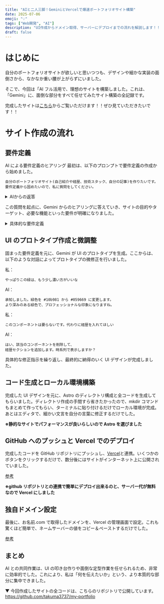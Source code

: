 ```yaml
---
title: "AIと二人三脚！GeminiとVercelで爆速ポートフォリオサイト構築"
date: 2025-07-06
emoji: "💡"
tags: ["Web開発", "AI"]
description: "UI作成からドメイン取得、サーバーにデプロイまでの流れを解説します！！"
draft: false
---
```


# はじめに

自分のポートフォリオサイトが欲しいと思いつつも、デザインや細かな実装の面倒さから、なかなか重い腰が上がらずにいました。

そこで、今回は「AI フル活用で、理想のサイトを構築しました。これは、「Gemini」に、面倒な部分をすべて任せてみたサイト構築の全記録です。

完成したサイトは[こちら](https://izumin-tech.jp/)からご覧いただけます！！ぜひ見ていただきたいです！！

# サイト作成の流れ

## 要件定義

AI による要件定義のヒアリング
最初は、以下のプロンプトで要件定義の作成から始めました。

<pre><code>自分のポートフォリオサイト(自己紹介や経歴、技術スタック、自分の記事)を作りたいです。
要件定義から固めたいので、私に質問をしてください。</code></pre>

<details><summary>AIからの返答</summary>

**📋 ウェブサイト制作のための要件定義チェックリスト**

ウェブサイト制作を成功させるためには、はじめに「何を、なぜ、誰のために、どのように作るのか」を明確にする「要件定義」が不可欠です。

<div class="qa-block">
<div class="question">なぜ要件定義が重要なの？</div>
<div class="answer">要件定義をしっかり行うことで、プロジェクトの方向性が明確になり、無駄な作業を避けることができます。また、完成後の「思っていたのと違う」を防げます。</div>
</div>

**1️⃣ サイトの目的とゴール（なぜ作るのか？）**

**目的の明確化**

- ☐ 自分の作品やスキルを紹介したい（ポートフォリオサイト）
- ☐ 会社やお店の情報を発信したい（企業サイト、店舗サイト）
- ☐ 知識や情報を共有したい（ブログ、情報サイト）
- ☐ 商品やサービスを販売したい（EC サイト）
- ☐ 仲間と交流する場を作りたい（コミュニティサイト）
- ☐ 個人的なブランディングを高めたい

**具体的なゴールの設定**

- ☐ 月間 1,000 ページビューを達成する
- ☐ 毎月 10 件のお問い合わせを獲得する
- ☐ 毎月 50 人のメールマガジン登録者を集める
- ☐ 商品を毎月 100 個販売する

**2️⃣ ターゲットユーザー（誰に見てもらいたいか？）**

**ターゲット層の設定**

- 年齢層：20 代〜30 代の若手エンジニア
- 職業：学生、新人エンジニア、転職を考えている人
- 興味・関心：プログラミング、技術トレンド、キャリア

**ユーザーのニーズ**

- ☐ どんな技術スキルを持っているか知りたい
- ☐ 実際のプロジェクト経験を見たい
- ☐ 技術的な知見を学びたい

**3️⃣ 提供するコンテンツとページ構成（何を見せるか？）**

**主要なコンテンツ**

- ☐ 文章（ブログ記事、技術記事）
- ☐ 画像（プロフィール写真、プロジェクトスクリーンショット）
- ☐ 動画
- ☐ 音声（ポッドキャストなど）

**必要なページ（サイトマップ）**

- ☐ トップページ
- ☐ プロフィール
- ☐ ブログ / 技術記事
- ☐ サービス / 商品一覧
- ☐ 料金プラン
- ☐ 実績 / お客様の声
- ☐ お問い合わせフォーム
- ☐ プライバシーポリシー

**4️⃣ 必要な機能（どんなことができるようにするか？）**

**基本機能**

- ☐ お問い合わせフォーム
- ☐ ブログ投稿・編集機能（CMS）
- ☐ SNS 連携（シェアボタン、タイムライン埋め込み）
- ☐ アクセス解析ツールの導入
- ☐ サイト内検索機能
- ☐ 多言語対応

**5️⃣ デザインとブランディング（どんな印象を与えたいか？）**

**与えたい印象・雰囲気**

- ☐ シンプル、モダン
- ☐ 信頼感、クリエイティブ
- ☐ 温かい、高級感

**デザインの方向性**

- **キーカラー：** 緑を基調とした色系
- **フォント：** 日本語は Noto Sans JP、英語は Inter で読みやすく
- **レイアウト：** 2 カラム構成でコンテンツを整理

**参考サイト（ベンチマーク）**

1. Zenn.dev - 情報設計とシンプルさ
2. GitHub - 開発者向けの UI/UX
3. Qiita - 技術記事の見せ方

**6️⃣ 運用と保守（どうやって育てていくか？）**

**運用体制**

- **コンテンツ更新者：** 自分
- **更新頻度：** 月 1〜2 回の技術記事投稿

**インフラ**

- **サーバー：** Vercel（静的サイトホスティング）
- **ドメイン名：** izumin-tech.jp
- **CMS：** Astro Content Collections（Markdown）

**予算**

- **初期費用：** 0 円（無料ツール中心）
- **月額費用：** ドメイン代 約 100 円/月

</details>

この質問を起点に、Gemini からのヒアリングに答えていき、サイトの目的やターゲット、必要な機能といった要件が明確になりました。

<details><summary>具体的な要件定義</summary>

**🎨 理想の UI デザイン要件まとめ**

**1️⃣ デザインコンセプト：「ミニマル × グリーン」**

<div class="qa-block">
<div class="question">なぜZenn.devを参考にしたの？</div>
<div class="answer">余白を活かした無駄のないミニマルでクリーンなデザインが、技術系サイトとして非常に優れているからです。読みやすさを重視しました。</div>
</div>

**🎨 カラーテーマ**

- **背景：** 白を基調としたライトモード
- **アクセントカラー：** 緑系でオリジナリティを演出
- **印象：** 落ち着いた信頼感のあるデザイン

**2️⃣ サイトの基本レイアウト**

**📱 各エリアの役割**

- **ヘッダー：** サイトタイトル、ナビゲーション、SNS アイコン
- **メインコンテンツ：** 記事本文、自己紹介などの主要コンテンツ
- **サイドバー：** 補足情報、プロフィール、目次

**3️⃣ 各ページの UI 詳細**

**🏠 A. トップページ（自己紹介ページ）**

**1. 自己紹介エリア**

- プロフィール写真
- 簡潔な自己紹介文

1. スキル紹介エリア

   - 言語（JavaScript, TypeScript, Go）
   - フレームワーク（React, Astro, Next.js）
   - インフラ（AWS, Docker, Vercel）

2. 最新記事エリア
   - 最新記事 3 件をカード形式で表示</code></pre>
   </div>

**📝 B. 記事一覧ページ**

**レイアウト設計**

- **PC 表示：** 2 列のグリッドレイアウト
- **記事カード：** 左側にアイキャッチ、右側に記事情報

**📖 C. 記事ページ**

<div class="qa-block">
<div class="question">記事を読みやすくするポイントは？</div>
<div class="answer">メインコンテンツで記事に集中できるようにし、サイドバーで目次を表示。スクロールしても目次が追従するので、長い記事でも読みやすくなります。</div>
</div>

**構成要素**

- **メインコンテンツ：** 記事タイトルと本文
- **サイドバー：** 自動生成される目次（h1, h2, h3 から）
- **機能：** 目次の追従スクロール対応

**💡 まとめ**

<div class="speaker">最終的な方向性：</div>
<pre><code>「Zenn.devの優れた情報設計とシンプルさを参考にしつつ、
緑をキーカラーとしたオリジナリティのある、
ミニマルな2カラム構成のポートフォリオサイト」

✅ 技術者らしいクリーンなデザイン
✅ 読みやすさを重視した情報設計
✅ 緑色でオリジナリティを演出</code></pre>

**ディレクトリ構成**

```
my-portfolio/
└── src/
    ├── components/
    │   ├── Header.astro
    │   ├── Sidebar.astro
    │   └── Footer.astro
    ├── layouts/
    │   └── Layout.astro
    └── pages/
        ├── index.astro                 # トップページ
        └── articles/
            ├── index.astro             # 記事一覧ページ
            └── [slug].astro          # 記事詳細ページ（雛形）
```

</details>

## UI のプロトタイプ作成と微調整

固まった要件定義を元に、Gemini が UI のプロトタイプを生成。ここからは、以下のような対話によってプロトタイプの微修正を行いました。

<div class="conversation-code">
<div class="speaker">私：</div>
<pre><code>やっぱりこの緑は、もう少し濃い方がいいな</code></pre>
</div>

<div class="conversation-code">
<div class="speaker">AI：</div>
<pre><code>承知しました。緑色を #10b981 から #059669 に変更します。
より深みのある緑色で、プロフェッショナルな印象になりますね。</code></pre>
</div>

<div class="conversation-code">
<div class="speaker">私：</div>
<pre><code>このコンポーネントは要らないです。代わりに経歴を入れてほしい</code></pre>
</div>

<div class="conversation-code">
<div class="speaker">AI：</div>
<pre><code>はい、該当のコンポーネントを削除して、
経歴セクションを追加します。時系列で表示しますか？</code></pre>
</div>

具体的な修正指示を繰り返し、最終的に納得のいく UI デザインが完成しました。

## コード生成とローカル環境構築

完成した UI デザインを元に、Astro のディレクトリ構成と全コードを生成してもらいました。ディレクトリ作成の手間すら省きたかったので、mkdir コマンドもまとめて作ってもらい、ターミナルに貼り付けるだけでローカル環境が完成。
あとはエディタで、細かい文言を自分の言葉に修正するだけでした。

**※静的なサイトでパフォーマンスが良いらしいので Astro を選びました**

## GitHub へのプッシュと Vercel でのデプロイ

完成したコードを GitHub リポジトリにプッシュし、[Vercel](https://vercel.com/)と連携。いくつかのボタンをクリックするだけで、数分後にはサイトがインターネット上に公開されていました。

[参考](https://qiita.com/yamashin0616/items/b5e9dd03ad88b0e289a1)

**※github リポジトリとの連携で簡単にデプロイ出来るのと、サーバー代が無料なので Vercel にしました**

## 独自ドメイン設定

最後に、お名前.com で取得したドメインを、Vercel の管理画面で設定。これも驚くほど簡単で、ネームサーバーの値をコピー＆ペーストするだけでした。

[参考](https://zuma-lab.com/posts/vercel-onamae-domain-settings)

## まとめ

AI との共同作業は、UI の叩き台作りや面倒な定型作業を任せられるため、非常に効率的でした。これにより、私は「何を伝えたいか」という、より本質的な部分に集中できました。

▼ 今回作成したサイトの全コードは、こちらのリポジトリで公開しています。  
https://github.com/takuma3737/my-portfolio
